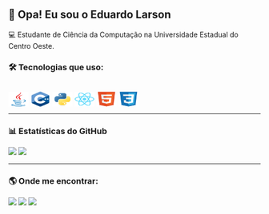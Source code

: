 ## 👋 Opa! Eu sou o Eduardo Larson 

💻 Estudante de Ciência da Computação na Universidade Estadual do Centro Oeste.   

### 🛠️ Tecnologias que uso:  
<div style="display: inline_block"><br>
  <img align="center" alt="Java" height="30" width="40" src="https://raw.githubusercontent.com/devicons/devicon/master/icons/java/java-original.svg">
  <img align="center" alt="C++" height="30" width="40" src="https://raw.githubusercontent.com/devicons/devicon/master/icons/cplusplus/cplusplus-original.svg">
  <img align="center" alt="Python" height="30" width="40" src="https://raw.githubusercontent.com/devicons/devicon/master/icons/python/python-original.svg">
  <img align="center" alt="React" height="30" width="40" src="https://raw.githubusercontent.com/devicons/devicon/master/icons/react/react-original.svg">
  <img align="center" alt="HTML" height="30" width="40" src="https://raw.githubusercontent.com/devicons/devicon/master/icons/html5/html5-original.svg">
  <img align="center" alt="CSS" height="30" width="40" src="https://raw.githubusercontent.com/devicons/devicon/master/icons/css3/css3-original.svg">
</div>  

---

### 📊 Estatísticas do GitHub  
<div style="display: inline_block">
  <img height="180em" src="https://github-readme-stats.vercel.app/api?username=seu-usuario&show_icons=true&theme=dark"/>
  <img height="180em" src="https://github-readme-streak-stats.herokuapp.com/?user=seu-usuario&theme=dark"/>
</div>  

---

### 🌎 Onde me encontrar:  
<div> 
  <a href="https://github.com/edularson" target="_blank"><img src="https://img.shields.io/badge/GitHub-181717?style=for-the-badge&logo=github&logoColor=white" target="_blank"></a>
  <a href="https://www.linkedin.com/in/eduardo-larson-103b2224b/" target="_blank"><img src="https://img.shields.io/badge/-LinkedIn-%230077B5?style=for-the-badge&logo=linkedin&logoColor=white" target="_blank"></a> 
  <a href="mailto:eduardolarson05@gmail.com"><img src="https://img.shields.io/badge/-Gmail-%23333?style=for-the-badge&logo=gmail&logoColor=white" target="_blank"></a>
</div>  
